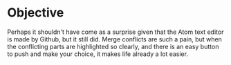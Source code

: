 # Objective

Perhaps it shouldn't have come as a surprise given that the Atom text editor is made by Github, but it still did. Merge conflicts are such a pain, but when the conflicting parts are highlighted so clearly, and there is an easy button to push and make your choice, it makes life already a lot easier.

